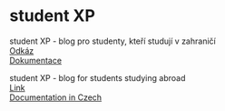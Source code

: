 <h1>student XP</h1>

<p>
  student XP - blog pro studenty, kteří studují v zahraničí 
  <br>
  <a href="http://wa.toad.cz/~ismukmak/ZWA/">Odkáz</a>
  <br>
  <a href="https://github.com/imakhambet/student-xp/blob/master/Documentation%20for%20%22Student%20XP%22.pdf">Dokumentace</a> 
</p>

<p>
  student XP - blog for students studying abroad 
  <br>
  <a href="http://wa.toad.cz/~ismukmak/ZWA/">Link</a>
  <br>
  <a href="https://github.com/imakhambet/student-xp/blob/master/Documentation%20for%20%22Student%20XP%22.pdf">Documentation in
    Czech</a>
</p>


